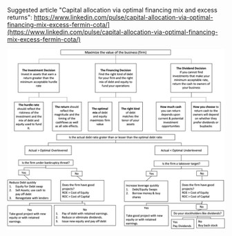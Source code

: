 Suggested article "Capital allocation via optimal financing mix and excess returns": https://www.linkedin.com/pulse/capital-allocation-via-optimal-financing-mix-excess-fermin-cota/](https://www.linkedin.com/pulse/capital-allocation-via-optimal-financing-mix-excess-fermin-cota/)

![](flowcharts.png)
